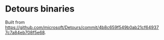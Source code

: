 # Detours binaries

Built from https://github.com/microsoft/Detours/commit/4b8c659f549b0ab21cf649377c7a84eb708f5e68.